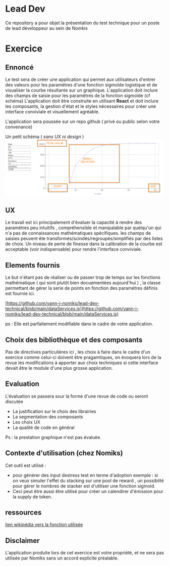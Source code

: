 # Lead Dev

Ce repository a pour objet la présentation du test technique pour un poste de lead développeur au sein de Nomkis 


# Exercice 

## Ennoncé

Le test sera  de créer une application qui permet aux utilisateurs d'entrer des valeurs pour les paramètres d'une fonction sigmoïde logistique et de visualiser la courbe résultante sur un graphique.
L'application doit inclure des champs de saisie pour les paramètres de la fonction sigmoïde (cf schéma) 
L'application doit être construite en utilisant **React** et doit inclure les composants, la gestion d'état et le styles nécessaires pour créer une interface conviviale et visuellement agréable. 

L'application sera poussée sur un repo github ( privé ou public selon votre convenance)

Un petit schéma ( *sans UX ni design* ) 
![alt text](https://github.com/yann-j-nomiks/lead-dev-technical/blob/main/React%20App.png?raw=true)


## UX

Le travail est ici principalement d'évaluer la capacité à rendre des paramètres peu intuitifs , compréhensible et manipalable par quelqu'un qui n'a pas  de connaissances mathématiques spécifiques.
les champs de saisies  peuvent ête transformés/scindés/regroupés/simplifiés par des listes de choix.
Un niveau de perte de finesse dans la calibration de la courbe est acceptable (voir indispensable) pour rendre l'interface conviviale. 

## Elements fournis

Le but n'étant pas de réaliser ou de passer trop de temps sur les fonctions mathématique ( qui sont plutôt bien docuementées aujourd'hui ) , la classe permettant de gérer la serie de points en fonction des paramètres définis est fournie ici.

[https://github.com/yann-j-nomiks/lead-dev-technical/blob/main/dataServices.js](https://github.com/yann-j-nomiks/lead-dev-technical/blob/main/dataServices.js)

ps : Elle est parfaitement modifiable dans le cadre de votre application. 

## Choix des bibliothèque et des composants 

Pas de directives particulières ici , les choix à faire dans le cadre d'un exercice comme celui-ci doivent être pragamtiques, on évoquera lors de la revue les modifications à apporter aux choix techniques si cette interface devait être le module d'une plus grosse application.


## Evaluation 

L'évaluation se passera sour la forme d'une revue de code ou seront  discutée
- La justification sur le choix des librairies 
- La segmentation des composants 
- Les choix UX 
- La qualité de code en général


Ps : la prestation graphique n'est pas évaluée.


## Contexte d'utilisation (chez Nomiks) 

Cet outil  est utilisé  : 
- pour générer des input destress test en terme d'adoption
exemple :  si on veux simuler l'effet du stacking sur une  pool de reward , un possiblité pour gérer le nombres de stacker est d'utiliser une fonction sigmoid.  
- Ceci  peut être aussi être utilisé pour créer un calendirer d'émission pour la supply de token.

## ressources 
[lien wikipédia vers la fonction utilisée](https://en.wikipedia.org/wiki/Logistic_function)

## Disclaimer

L'application produite lors de cet exercice est votre propriété, et ne sera pas utilisée par Nomiks sans un accord explicite préalable.

